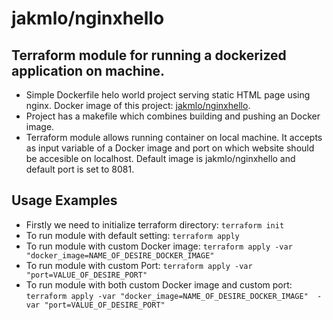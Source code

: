 # jakmlo/nginxhello
## Terraform module for running a dockerized application on machine.
* Simple Dockerfile helo world project serving static HTML page using nginx. Docker image of this project: [jakmlo/nginxhello](https://hub.docker.com/repository/docker/jakmlo/nginxhello). 
* Project has a makefile which combines building and pushing an Docker image.
* Terraform module allows running container on local machine. It accepts as input variable of a Docker image and port on which website should be accesible on localhost. Default image is jakmlo/nginxhello and default port is set to 8081.


## Usage Examples
* Firstly we need to initialize terraform directory: `terraform init`
* To run module with default setting: `terraform apply`
* To run module with custom Docker image: `terraform apply -var "docker_image=NAME_OF_DESIRE_DOCKER_IMAGE"`
* To run module with custom Port: `terraform apply -var "port=VALUE_OF_DESIRE_PORT"`
* To run module with both custom Docker image and custom port:
`terraform apply -var "docker_image=NAME_OF_DESIRE_DOCKER_IMAGE"  -var "port=VALUE_OF_DESIRE_PORT"`

